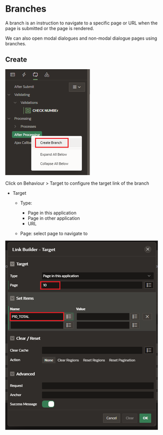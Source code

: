 # Branches

A branch is an instruction to navigate to a specific page or URL when the page is submitted or the page is rendered.

We can also open modal dialogues and non-modal dialogue pages using branches.

## Create

![Branch Create](images/branch_create.png)

Click on Behaviour > Target to configure the target link of the branch

- Target

  - Type:

    - Page in this application
    - Page in other application
    - URL

  - Page: select page to navigate to

![Branch Target Link](images/branch_target_link.png)
